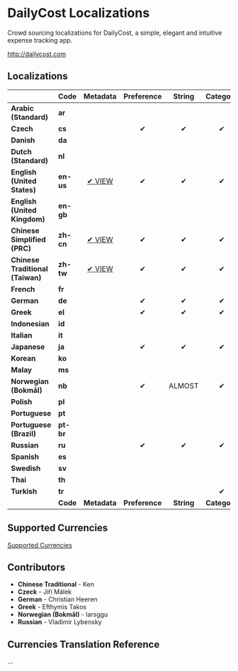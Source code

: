 DailyCost Localizations
=======================

Crowd sourcing localizations for DailyCost, a simple, elegant and intuitive expense tracking app.

http://dailycost.com


## Localizations
|                                   | Code      | Metadata                           | Preference     | String     | Category     | Currency     | Since        |
|:----------------------------------|:----------|:----------------------------------:|:--------------:|:----------:|:------------:|:------------:|:-------------|
| **Arabic (Standard)**             | **ar**    |                                    |                |            |              |              |              |
| **Czech**                         | **cs**    |                                    | &#10004;       | &#10004;   | &#10004;     | &#10004;     | **v1.NEXT**  |
| **Danish**                        | **da**    |                                    |                |            |              |              |              |
| **Dutch (Standard)**              | **nl**    |                                    |                |            |              |              |              |
| **English (United States)**       | **en-us** | [&#10004; VIEW](metadata.en-us.md) | &#10004;       | &#10004;   | &#10004;     | &#10004;     | v1.0         |
| **English (United Kingdom)**      | **en-gb** |                                    |                |            |              |              |              |
| **Chinese Simplified (PRC)**      | **zh-cn** | [&#10004; VIEW](metadata.zh-cn.md) | &#10004;       | &#10004;   | &#10004;     | ALMOST       | v1.1.0       |
| **Chinese Traditional (Taiwan)**  | **zh-tw** | [&#10004; VIEW](metadata.zh-tw.md) | &#10004;       | &#10004;   | &#10004;     | ALMOST       | v1.4.0       |
| **French**                        | **fr**    |                                    |                |            |              |              |              |
| **German**                        | **de**    |                                    | &#10004;       | &#10004;   | &#10004;     | MISSING      | v1.5.4       |
| **Greek**                         | **el**    |                                    | &#10004;       | &#10004;   | &#10004;     | &#10004;     | v1.5.4       |
| **Indonesian**                    | **id**    |                                    |                |            |              |              |              |
| **Italian**                       | **it**    |                                    |                |            |              |              |              |
| **Japanese**                      | **ja**    |                                    | &#10004;       | &#10004;   | &#10004;     | ALMOST       | v1.4.0       |
| **Korean**                        | **ko**    |                                    |                |            |              |              |              |
| **Malay**                         | **ms**    |                                    |                |            |              |              |              |
| **Norwegian (Bokmål)**            | **nb**    |                                    | &#10004;       | ALMOST     | &#10004;     | MISSING      | **v1.NEXT**  |
| **Polish**                        | **pl**    |                                    |                |            |              |              |              |
| **Portuguese**                    | **pt**    |                                    |                |            |              |              |              |
| **Portuguese (Brazil)**           | **pt-br** |                                    |                |            |              |              |              |
| **Russian**                       | **ru**    |                                    | &#10004;       | &#10004;   | &#10004;     | ALMOST       | v1.5.4       |
| **Spanish**                       | **es**    |                                    |                |            |              |              |              |
| **Swedish**                       | **sv**    |                                    |                |            |              |              |              |
| **Thai**                          | **th**    |                                    |                |            |              |              |              |
| **Turkish**                       | **tr**    |                                    |                |            | &#10004;     |              |              |
|                                   | **Code**  | **Metadata**                       | **Preference** | **String** | **Category** | **Currency** | **Since**    |


## Supported Currencies
[Supported Currencies](Currencies.md)


## Contributors

* **Chinese Traditional** - Ken
* **Czeck** - Jiří Málek
* **German** - Christian Heeren
* **Greek** - Efthymis Takos
* **Norwegian (Bokmål)** - larsggu
* **Russian** - Vladimir Lybensky


## Currencies Translation Reference
...
